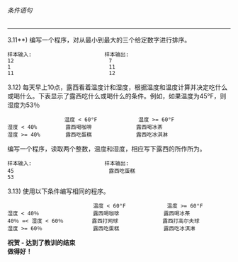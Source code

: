 ###### 条件语句
---

3.11**) 编写一个程序，对从最小到最大的三个给定数字进行排序。

```
样本输入:                       样本输出:
12                              7
1                               11
11                              12
```

3.12) 每天早上10点，露西看着温度计和湿度，根据温度和温度计算并决定吃什么或喝什么。下表显示了露西吃什么或喝什么的条件。例如，如果温度为45°F，则湿度为53％

```
                  温度 < 60°F             温度 >= 60°F
湿度 < 40%         露西喝咖啡              露西喝冰茶
湿度 >= 40%        露西吃蛋糕              露西吃冰淇淋
```


编写一个程序，读取两个整数，温度和湿度，相应写下露西的所作所为。

```
样本输入:                       样本输出:
45                              露西吃蛋糕
53
```

3.13) 使用以下条件编写相同的程序。

```
                           温度 < 60°F             温度 >= 60°F
湿度 < 40％                 露西喝咖啡              露西喝冰茶
40％ =< 湿度 < 60％         露西打网球              露西打高尔夫球
湿度 >= 60％                露西吃蛋糕              露西吃冰淇淋
```

**祝贺 - 达到了教训的结束** <br>
**做得好！**
